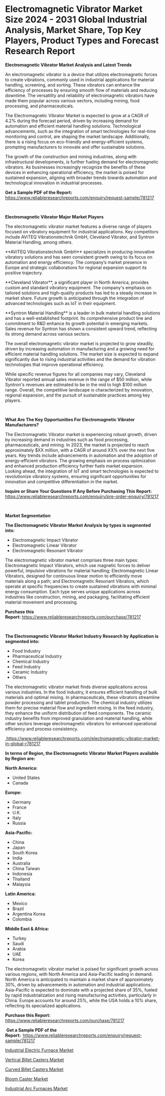 <p><h1>Electromagnetic Vibrator Market Size 2024 - 2031 Global Industrial Analysis, Market Share, Top Key Players, Product Types and Forecast Research Report</h1></p><p><strong>Electromagnetic Vibrator Market Analysis and Latest Trends</strong></p>
<p><p>An electromagnetic vibrator is a device that utilizes electromagnetic forces to create vibrations, commonly used in industrial applications for material handling, screening, and sorting. These vibrators can enhance the efficiency of processes by ensuring smooth flow of materials and reducing downtime. The versatility and reliability of electromagnetic vibrators have made them popular across various sectors, including mining, food processing, and pharmaceuticals.</p><p>The Electromagnetic Vibrator Market is expected to grow at a CAGR of 4.2% during the forecast period, driven by increasing demand for automation and efficient material handling solutions. Technological advancements, such as the integration of smart technologies for real-time monitoring and control, are shaping the market landscape. Additionally, there is a rising focus on eco-friendly and energy-efficient systems, prompting manufacturers to innovate and offer sustainable solutions. </p><p>The growth of the construction and mining industries, along with infrastructural developments, is further fueling demand for electromagnetic vibrators. As businesses increasingly recognize the benefits of these devices in enhancing operational efficiency, the market is poised for sustained expansion, aligning with broader trends towards automation and technological innovation in industrial processes.</p></p>
<p><strong>Get a Sample PDF of the Report:&nbsp;</strong> <a href="https://www.reliableresearchreports.com/enquiry/request-sample/781217?utm_campaign=1677&utm_medium=2&utm_source=Github&utm_content=ia&utm_term=15102024&utm_id=electromagnetic-vibrator">https://www.reliableresearchreports.com/enquiry/request-sample/781217</a></p>
<p>&nbsp;</p>
<p><strong>Electromagnetic Vibrator Major Market Players</strong></p>
<p><p>The electromagnetic vibrator market features a diverse range of players focused on vibratory equipment for industrial applications. Key competitors include AViTEQ Vibrationstechnik GmbH, Cleveland Vibrator, and Syntron Material Handling, among others. </p><p>**AViTEQ Vibrationstechnik GmbH** specializes in producing innovative vibratory solutions and has seen consistent growth owing to its focus on automation and energy efficiency. The company’s market presence in Europe and strategic collaborations for regional expansion support its positive trajectory.</p><p>**Cleveland Vibrator**, a significant player in North America, provides custom and standard vibratory equipment. The company's emphasis on tailored solutions and high-quality products has led to a steady increase in market share. Future growth is anticipated through the integration of advanced technologies such as IoT in their equipment.</p><p>**Syntron Material Handling** is a leader in bulk material handling solutions and has a well-established footprint. Its comprehensive product line and commitment to R&D enhance its growth potential in emerging markets. Sales revenue for Syntron has shown a consistent upward trend, reflecting its strong demand across various sectors.</p><p>The overall electromagnetic vibrator market is projected to grow steadily, driven by increasing automation in manufacturing and a growing need for efficient material handling solutions. The market size is expected to expand significantly due to rising industrial activities and the demand for vibration technologies that improve operational efficiency.</p><p>While specific revenue figures for all companies may vary, Cleveland Vibrator reported annual sales revenue in the range of $50 million, while Syntron's revenues are estimated to be in the mid to high $100 million range. Overall, the competitive landscape is characterized by innovation, regional expansion, and the pursuit of sustainable practices among key players.</p></p>
<p>&nbsp;</p>
<p><strong>What Are The Key Opportunities For Electromagnetic Vibrator Manufacturers?</strong></p>
<p><p>The Electromagnetic Vibrator market is experiencing robust growth, driven by increasing demand in industries such as food processing, pharmaceuticals, and mining. In 2023, the market is projected to reach approximately $XX million, with a CAGR of around XX% over the next five years. Key trends include advancements in automation and the adoption of energy-efficient vibrators. The growing emphasis on process optimization and enhanced production efficiency further fuels market expansion. Looking ahead, the integration of IoT and smart technologies is expected to revolutionize vibratory systems, ensuring significant opportunities for innovation and competitive differentiation in the market.</p></p>
<p><strong>Inquire or Share Your Questions If Any Before Purchasing This Report:</strong> <a href="https://www.reliableresearchreports.com/enquiry/pre-order-enquiry/781217?utm_campaign=1677&utm_medium=2&utm_source=Github&utm_content=ia&utm_term=15102024&utm_id=electromagnetic-vibrator">https://www.reliableresearchreports.com/enquiry/pre-order-enquiry/781217</a></p>
<p>&nbsp;</p>
<p><strong>Market Segmentation</strong></p>
<p><strong>The Electromagnetic Vibrator Market Analysis by types is segmented into:</strong></p>
<p><ul><li>Electromagnetic Impact Vibrator</li><li>Electromagnetic Linear Vibrator</li><li>Electromagnetic Resonant Vibrator</li></ul></p>
<p><p>The electromagnetic vibrator market comprises three main types: Electromagnetic Impact Vibrators, which use magnetic forces to deliver powerful, impulsive vibrations for material handling; Electromagnetic Linear Vibrators, designed for continuous linear motion to efficiently move materials along a path; and Electromagnetic Resonant Vibrators, which operate at specific frequencies to create sustained vibrations with minimal energy consumption. Each type serves unique applications across industries like construction, mining, and packaging, facilitating efficient material movement and processing.</p></p>
<p><strong>Purchase this Report:&nbsp;</strong><a href="https://www.reliableresearchreports.com/purchase/781217?utm_campaign=1677&utm_medium=2&utm_source=Github&utm_content=ia&utm_term=15102024&utm_id=electromagnetic-vibrator">https://www.reliableresearchreports.com/purchase/781217</a></p>
<p>&nbsp;</p>
<p><strong>The Electromagnetic Vibrator Market Industry Research by Application is segmented into:</strong></p>
<p><ul><li>Food Industry</li><li>Pharmaceutical Industry</li><li>Chemical Industry</li><li>Feed Industry</li><li>Ceramic Industry</li><li>Others</li></ul></p>
<p><p>The electromagnetic vibrator market finds diverse applications across various industries. In the food industry, it ensures efficient handling of bulk materials and optimal mixing. In pharmaceuticals, these vibrators streamline powder processing and tablet production. The chemical industry utilizes them for precise material flow and ingredient mixing. In the feed industry, they enhance the uniform distribution of feed components. The ceramic industry benefits from improved granulation and material handling, while other sectors leverage electromagnetic vibrators for enhanced operational efficiency and process consistency.</p></p>
<p><a href="https://www.reliableresearchreports.com/electromagnetic-vibrator-market-in-global-r781217?utm_campaign=1677&utm_medium=2&utm_source=Github&utm_content=ia&utm_term=15102024&utm_id=electromagnetic-vibrator">&nbsp;https://www.reliableresearchreports.com/electromagnetic-vibrator-market-in-global-r781217</a></p>
<p><strong>In terms of Region, the Electromagnetic Vibrator Market Players available by Region are:</strong></p>
<p>
    <p> <strong> North America: </strong>
        <ul>
            <li>United States</li>
            <li>Canada</li>
        </ul>
        </p> 
    <p> <strong> Europe: </strong>
        <ul>
            <li>Germany</li>
            <li>France</li>
            <li>U.K.</li>
            <li>Italy</li>
            <li>Russia</li>
        </ul>
        </p> 
    <p> <strong> Asia-Pacific: </strong>
        <ul>
            <li>China</li>
            <li>Japan</li>
            <li>South Korea</li>
            <li>India</li>
            <li>Australia</li>
            <li>China Taiwan</li>
            <li>Indonesia</li>
            <li>Thailand</li>
            <li>Malaysia</li>
        </ul>
        </p> 
    <p> <strong> Latin America: </strong>
        <ul>
            <li>Mexico</li>
            <li>Brazil</li>
            <li>Argentina Korea</li>
            <li>Colombia</li>
        </ul>
        </p> 
    <p> <strong> Middle East & Africa: </strong>
        <ul>
            <li>Turkey</li>
            <li>Saudi</li>
            <li>Arabia</li>
            <li>UAE</li>
            <li>Korea</li>
        </ul>
    </p>
    </p>
<p><p>The electromagnetic vibrator market is poised for significant growth across various regions, with North America and Asia-Pacific leading in demand. North America is anticipated to maintain a market share of approximately 30%, driven by advancements in automation and industrial applications. Asia-Pacific is expected to dominate with a projected share of 35%, fueled by rapid industrialization and rising manufacturing activities, particularly in China. Europe accounts for around 25%, while the USA holds a 10% share, reflecting its specialized applications.</p></p>
<p><strong>Purchase this Report: </strong><a href="https://www.reliableresearchreports.com/purchase/781217?utm_campaign=1677&utm_medium=2&utm_source=Github&utm_content=ia&utm_term=15102024&utm_id=electromagnetic-vibrator">https://www.reliableresearchreports.com/purchase/781217</a></p>
<p>&nbsp;<strong>Get a Sample PDF of the Report:&nbsp;&nbsp;</strong><a href="https://www.reliableresearchreports.com/enquiry/request-sample/781217?utm_campaign=1677&utm_medium=2&utm_source=Github&utm_content=ia&utm_term=15102024&utm_id=electromagnetic-vibrator">https://www.reliableresearchreports.com/enquiry/request-sample/781217</a></p>
<p><strong></strong></p>
<p><p><a href="https://www.linkedin.com/pulse/strategic-forecast-industrial-electric-furnace-market-growth-tv11e?trk=public_post_embed_feed-article-content&utm_campaign=1677&utm_medium=2&utm_source=Github&utm_content=ia&utm_term=15102024&utm_id=electromagnetic-vibrator">Industrial Electric Furnace Market</a></p><p><a href="https://www.linkedin.com/pulse/vertical-billet-casters-market-size-share-analysis-growth-trends-iosvc?trk=public_post_embed_feed-article-content&utm_campaign=1677&utm_medium=2&utm_source=Github&utm_content=ia&utm_term=15102024&utm_id=electromagnetic-vibrator">Vertical Billet Casters Market</a></p><p><a href="https://www.linkedin.com/pulse/curved-billet-casters-market-global-regional-analysis-focus-shfcc?trk=public_post_embed_feed-article-content&utm_campaign=1677&utm_medium=2&utm_source=Github&utm_content=ia&utm_term=15102024&utm_id=electromagnetic-vibrator">Curved Billet Casters Market</a></p><p><a href="https://www.linkedin.com/pulse/bloom-caster-market2024-2031-industry-insights-investment-sv6dc?trk=public_post_embed_feed-article-content&utm_campaign=1677&utm_medium=2&utm_source=Github&utm_content=ia&utm_term=15102024&utm_id=electromagnetic-vibrator">Bloom Caster Market</a></p><p><a href="https://www.linkedin.com/pulse/industrial-arc-furnaces-market-forecasts-trends-impact-analysis-ymwoc?trk=public_post_embed_feed-article-content&utm_campaign=1677&utm_medium=2&utm_source=Github&utm_content=ia&utm_term=15102024&utm_id=electromagnetic-vibrator">Industrial Arc Furnaces Market</a></p></p>